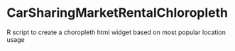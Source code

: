 # CarSharingMarketRentalChloropleth
R script to create a choropleth html widget based on most popular location usage
